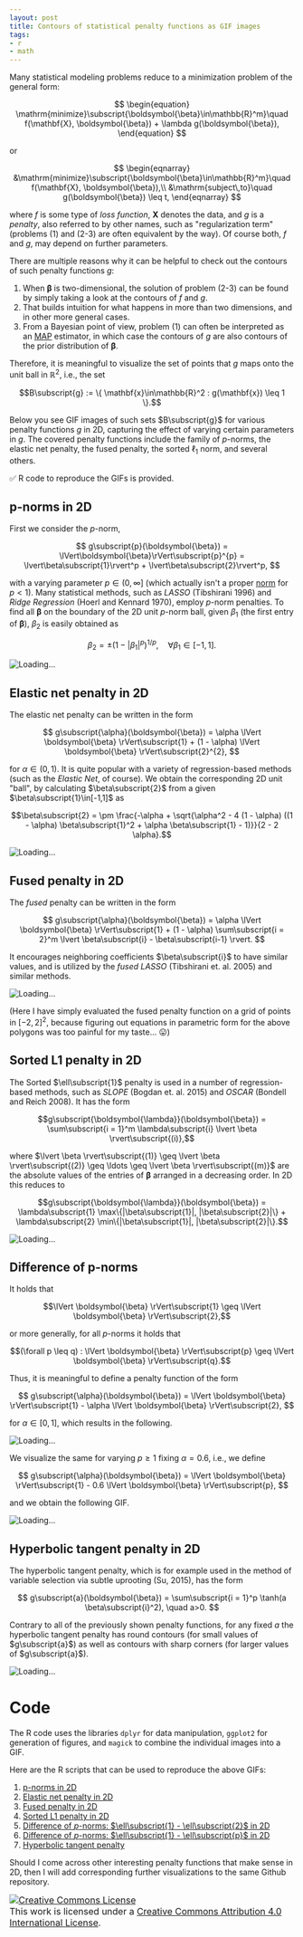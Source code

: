 ```yaml
---
layout: post
title: Contours of statistical penalty functions as GIF images
tags:
- r
- math
---
```


Many statistical modeling problems reduce to a minimization problem of the general form:

$$
\begin{equation}
\mathrm{minimize}\subscript{\boldsymbol{\beta}\in\mathbb{R}^m}\quad f(\mathbf{X}, \boldsymbol{\beta}) + \lambda g(\boldsymbol{\beta}),
\end{equation}
$$

or

$$
\begin{eqnarray}
&\mathrm{minimize}\subscript{\boldsymbol{\beta}\in\mathbb{R}^m}\quad f(\mathbf{X}, \boldsymbol{\beta}),\\
&\mathrm{subject\,to}\quad g(\boldsymbol{\beta}) \leq t,
\end{eqnarray}
$$

where $f$ is some type of *loss function*, $\mathbf{X}$ denotes the data, and $g$ is a *penalty*, also referred to by other names, such as "regularization term" (problems (1) and (2-3) are often equivalent by the way). Of course both, $f$ and $g$, may depend on further parameters.

There are multiple reasons why it can be helpful to check out the contours of such penalty functions $g$:

1. When $\boldsymbol{\beta}$ is two-dimensional, the solution of problem (2-3) can be found by simply taking a look at the contours of $f$ and $g$.
2. That builds intuition for what happens in more than two dimensions, and in other more general cases.
3. From a Bayesian point of view, problem (1) can often be interpreted as an [MAP](https://en.wikipedia.org/wiki/Maximum_a_posteriori_estimation) estimator, in which case the contours of $g$ are also contours of the prior distribution of $\boldsymbol{\beta}$.

Therefore, it is meaningful to visualize the set of points that $g$ maps onto the unit ball in $\mathbb{R}^2$, i.e., the set

$$B\subscript{g} := \{ \mathbf{x}\in\mathbb{R}^2 : g(\mathbf{x}) \leq 1 \}.$$

Below you see GIF images of such sets $B\subscript{g}$ for various penalty functions $g$ in 2D, capturing the effect of varying certain parameters in $g$. The covered penalty functions include the family of $p$-norms, the elastic net penalty, the fused penalty, the sorted $\ell_1$ norm, and several others.

:white_check_mark: R code to reproduce the GIFs is provided.

## p-norms in 2D

First we consider the $p$-norm,

$$
g\subscript{p}(\boldsymbol{\beta}) = \lVert\boldsymbol{\beta}\rVert\subscript{p}^{p} = \lvert\beta\subscript{1}\rvert^p + \lvert\beta\subscript{2}\rvert^p,
$$

with a varying parameter $p \in (0, \infty]$ (which actually isn't a proper [norm](https://en.wikipedia.org/wiki/Norm_(mathematics)) for $p < 1$). Many statistical methods, such as *LASSO* (Tibshirani 1996) and *Ridge Regression* (Hoerl and Kennard 1970), employ $p$-norm penalties. To find all $\boldsymbol{\beta}$ on the boundary of the 2D unit $p$-norm ball, given $\beta_1$ (the first entry of $\boldsymbol{\beta}$), $\beta_2$ is easily obtained as

$$\beta_2 = \pm (1-|\beta_1|^p)^{1/p}, \quad \forall\beta_1\in[-1, 1].$$

<img src="/images/penalty_function_contours/p-norm_balls.gif" alt="Loading..." title="p-norm balls">

<!-- When the loss function $f$ is the mean squared error, its contours are ellipses centered at the least squares solution. The solution to the constrained minimization problem in this case lies at the point, at which the contours of $f$ and the $t$-"norm"-ball of $g$ meet for the first time, as shown in the following GIF image.

TODO: GIF

We observe that for $p \leq 1$ one of the $\beta\subscript{i}$s tends to be equal to zero, i.e., the solution is *sparse*. -->

## Elastic net penalty in 2D

The elastic net penalty can be written in the form

$$
g\subscript{\alpha}(\boldsymbol{\beta}) = \alpha \lVert \boldsymbol{\beta} \rVert\subscript{1} + (1 - \alpha) \lVert \boldsymbol{\beta} \rVert\subscript{2}^{2},
$$

for $\alpha\in(0,1)$. It is quite popular with a variety of regression-based methods (such as the *Elastic Net*, of course). We obtain the corresponding 2D unit "ball", by calculating $\beta\subscript{2}$ from a given $\beta\subscript{1}\in[-1,1]$ as

$$\beta\subscript{2} = \pm \frac{-\alpha + \sqrt{\alpha^2 - 4 (1 - \alpha) ((1 - \alpha) \beta\subscript{1}^2 + \alpha \beta\subscript{1} - 1)}}{2 - 2 \alpha}.$$

<img src="/images/penalty_function_contours/elastic_net_balls.gif" alt="Loading..." title="elastic net balls">

## Fused penalty in 2D

The *fused* penalty can be written in the form

$$
g\subscript{\alpha}(\boldsymbol{\beta}) = \alpha \lVert \boldsymbol{\beta} \rVert\subscript{1} + (1 - \alpha) \sum\subscript{i = 2}^m \lvert \beta\subscript{i} - \beta\subscript{i-1} \rvert.
$$

It encourages neighboring coefficients $\beta\subscript{i}$ to have similar values, and is utilized by the *fused LASSO* (Tibshirani et. al. 2005) and similar methods.

<img src="/images/penalty_function_contours/fused_penalty_balls.gif" alt="Loading..." title="fused penalty">

(Here I have simply evaluated the fused penalty function on a grid of points in $[-2,2]^2$, because figuring out equations in parametric form for the above polygons was too painful for my taste... :stuck_out_tongue:)

## Sorted L1 penalty in 2D

The Sorted $\ell\subscript{1}$ penalty is used in a number of regression-based methods, such as *SLOPE* (Bogdan et. al. 2015) and *OSCAR* (Bondell and Reich 2008). It has the form

$$g\subscript{\boldsymbol{\lambda}}(\boldsymbol{\beta}) = \sum\subscript{i = 1}^m \lambda\subscript{i} \lvert \beta \rvert\subscript{(i)},$$

where $\lvert \beta \rvert\subscript{(1)} \geq \lvert \beta \rvert\subscript{(2)} \geq \ldots \geq \lvert \beta \rvert\subscript{(m)}$ are the absolute values of the entries of $\boldsymbol{\beta}$ arranged in a decreasing order. In 2D this reduces to

$$g\subscript{\boldsymbol{\lambda}}(\boldsymbol{\beta}) = \lambda\subscript{1} \max\{|\beta\subscript{1}|, |\beta\subscript{2}|\} + \lambda\subscript{2} \min\{|\beta\subscript{1}|, |\beta\subscript{2}|\}.$$

<img src="/images/penalty_function_contours/sorted_L1_balls.gif" alt="Loading..." title="sorted L1 norm balls">

## Difference of p-norms

It holds that

$$\lVert \boldsymbol{\beta} \rVert\subscript{1} \geq \lVert \boldsymbol{\beta} \rVert\subscript{2},$$

or more generally, for all $p$-norms it holds that

$$(\forall p \leq q) : \lVert \boldsymbol{\beta} \rVert\subscript{p} \geq \lVert \boldsymbol{\beta} \rVert\subscript{q}.$$

Thus, it is meaningful to define a penalty function of the form

$$
g\subscript{\alpha}(\boldsymbol{\beta}) = \lVert \boldsymbol{\beta} \rVert\subscript{1} - \alpha \lVert \boldsymbol{\beta} \rVert\subscript{2},
$$

for $\alpha\in[0,1]$, which results in the following.

<img src="/images/penalty_function_contours/l1-l2_balls.gif" alt="Loading..." title="l1 norm minus l2 norm balls">

We visualize the same for varying $p \geq 1$ fixing $\alpha = 0.6$, i.e., we define

$$
g\subscript{\alpha}(\boldsymbol{\beta}) = \lVert \boldsymbol{\beta} \rVert\subscript{1} - 0.6 \lVert \boldsymbol{\beta} \rVert\subscript{p},
$$

and we obtain the following GIF.

<img src="/images/penalty_function_contours/l1-lp_balls.gif" alt="Loading..." title="l1 norm minus lp norm balls">

## Hyperbolic tangent penalty in 2D

The hyperbolic tangent penalty, which is for example used in the method of variable selection via subtle uprooting (Su, 2015), has the form

$$
g\subscript{a}(\boldsymbol{\beta}) = \sum\subscript{i = 1}^p \tanh(a \beta\subscript{i}^2), \quad a>0.
$$

Contrary to all of the previously shown penalty functions, for any fixed $a$ the hyperbolic tangent penalty has round contours (for small values of $g\subscript{a}$) as well as contours with sharp corners (for larger values of $g\subscript{a}$).

<img src="/images/penalty_function_contours/hyperbolic_tangent_penalty.gif" alt="Loading..." title="Contours of the hyperbolic tangent penalty">

# Code

The R code uses the libraries `dplyr` for data manipulation, `ggplot2` for generation of figures, and `magick` to combine the individual images into a GIF.

Here are the R scripts that can be used to reproduce the above GIFs:

1. [p-norms in 2D](https://github.com/agisga/2D_norm_balls/blob/master/R/p-norm.R)
2. [Elastic net penalty in 2D](https://github.com/agisga/2D_norm_balls/blob/master/R/elastic_net.R)
3. [Fused penalty in 2D](https://github.com/agisga/2D_norm_balls/blob/master/R/fused.R)
4. [Sorted L1 penalty in 2D](https://github.com/agisga/2D_norm_balls/blob/master/R/sorted_L1.R)
5. [Difference of $p$-norms: $\ell\subscript{1} - \ell\subscript{2}$ in 2D](https://github.com/agisga/2D_norm_balls/blob/master/R/l1-l2.R)
6. [Difference of $p$-norms: $\ell\subscript{1} - \ell\subscript{p}$ in 2D](https://github.com/agisga/2D_norm_balls/blob/master/R/l1-lp.R)
7. [Hyperbolic tangent penalty](https://github.com/agisga/2D_norm_balls/blob/master/R/hyperbolic_tangent_penalty.R)

Should I come across other interesting penalty functions that make sense in 2D, then I will add corresponding further visualizations to the same Github repository.

<font size="3">
<a rel="license" href="http://creativecommons.org/licenses/by/4.0/"><img alt="Creative Commons License" style="border-width:0" src="https://i.creativecommons.org/l/by/4.0/80x15.png" /></a><br />This work is licensed under a <a rel="license" href="http://creativecommons.org/licenses/by/4.0/">Creative Commons Attribution 4.0 International License</a>.
</font>
